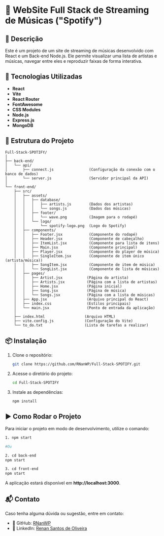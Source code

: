 # 🎵 WebSite Full Stack de Streaming de Músicas ("Spotify")

## 📌 Descrição

Este é um projeto de um site de streaming de músicas desenvolvido com React e um Back-end Node.js. Ele permite visualizar uma lista de artistas e músicas, navegar entre eles e reproduzir faixas de forma interativa.

## 🚀 Tecnologias Utilizadas

- **React**
- **Vite**
- **React Router**
- **FontAwesome**
- **CSS Modules**
- **Node.js**
- **Express.js**
- **MongoDB**

## 📂 Estrutura do Projeto

```
Full-Stack-SPOTIFY/
│
├── back-end/
│   └── api/
│       ├── connect.js                (Configuração da conexão com o banco de dados)
│       └── server.js                 (Servidor principal da API)
│
└── front-end/
    ├── src/
    │   ├── assets/
    │   │   ├── database/
    │   │   │   ├── artists.js        (Dados dos artistas)
    │   │   │   └── songs.js          (Dados das músicas)
    │   │   ├── footer/
    │   │   │   └── wave.png          (Imagem para o rodapé)
    │   │   └── logo/
    │   │       └── spotify-logo.png  (Logo do Spotify)
    │   ├── components/
    │   │   ├── Footer.jsx            (Componente do rodapé)
    │   │   ├── Header.jsx            (Componente de cabeçalho)
    │   │   ├── ItemList.jsx          (Componente para lista de itens)
    │   │   ├── Main.jsx              (Componente principal)
    │   │   ├── Player.jsx            (Componente do player de música)
    │   │   ├── SingleItem.jsx        (Componente de item único (artista/música))
    │   │   ├── SongItem.jsx          (Componente de item de música)
    │   │   └── SongList.jsx          (Componente de lista de músicas)
    │   ├── pages/
    │   │   ├── Artist.jsx           (Página do artista)
    │   │   ├── Artists.jsx          (Página com a lista de artistas)
    │   │   ├── Home.jsx             (Página inicial)
    │   │   ├── Song.jsx             (Página de música)
    │   │   └── Songs.jsx            (Página com a lista de músicas)
    │   ├── App.jsx                  (Arquivo principal do React)
    │   ├── index.css                (Estilos principais)
    │   └── main.jsx                 (Ponto de entrada da aplicação)
    │
    ├── index.html                  (Arquivo HTML)
    ├── vite.config.js              (Configuração do Vite)
    └── to_do.txt                   (Lista de tarefas a realizar)

```

<!-- ```
/FULL-STACK-SPOTIFY
│-- back-end
│
│
│
│-- front-end
│        /src
│        │-- assets
│        │   ├── database
│        │   │   ├── artists.js (Dados dos artistas)
│        │   │   ├── songs.js (Dados das músicas)
│        │-- components
│        │   ├── Player.js (Reprodutor de música)
│        │   ├── SingleItem.js (Componente para exibição de um artista/música)
│        │   ├── ItemList.js (Lista de itens: artistas ou músicas)
│        │   ├── Main.js (Componente principal que gerencia a exibição dos itens)
│        │-- App.js (Arquivo principal do React)
│        │-- index.js (Ponto de entrada da aplicação)
│        │-- styles (Folhas de estilo do projeto)
``` -->

## 📦 Instalação

1. Clone o repositório:
   ```sh
   git clone https://github.com/RNanWP/Full-Stack-SPOTIFY.git
   ```
2. Acesse o diretório do projeto:
   ```sh
   cd Full-Stack-SPOTIFY
   ```
3. Instale as dependências:
   ```sh
   npm install
   ```

## ▶️ Como Rodar o Projeto

Para iniciar o projeto em modo de desenvolvimento, utilize o comando:

```sh
1. npm start

#Ou

2. cd back-end
npm start

3. cd front-end
npm start
```

A aplicação estará disponível em **http://localhost:3000**.

## 📬 Contato

Caso tenha alguma dúvida ou sugestão, entre em contato:

<!-- - 📧 Email: seu-email@exemplo.com -->

- 🔗 GitHub: [RNanWP](https://github.com/RNanWP)
- 💼 LinkedIn: [Renan Santos de Oliveira](https://www.linkedin.com/in/renanodev)
